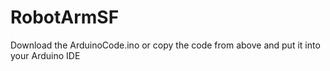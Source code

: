# RobotArmSF

Download the ArduinoCode.ino or copy the code from above and put it into your Arduino IDE

